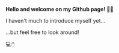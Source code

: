 **Hello and welcome on my Github page! 👋✨**

I haven't much to introduce myself yet...

...but feel free to look around!




💻🖱️
